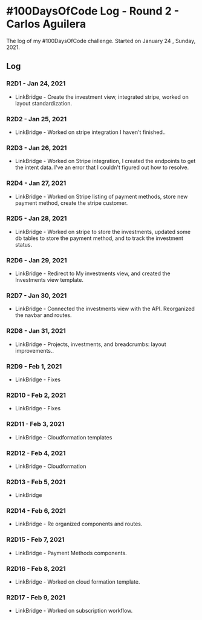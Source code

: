 # #100DaysOfCode Log - Round 2 - Carlos Aguilera

The log of my #100DaysOfCode challenge. Started on January 24 , Sunday, 2021.

## Log

### R2D1 - Jan 24, 2021

- LinkBridge - Create the investment view, integrated stripe, worked on layout standardization.

### R2D2 - Jan 25, 2021

- LinkBridge - Worked on stripe integration I haven't finished..

### R2D3 - Jan 26, 2021

- LinkBridge - Worked on Stripe integration, I created the endpoints to get the intent data. I've an error that I couldn't figured out how to resolve.
  
### R2D4 - Jan 27, 2021

- LinkBridge - Worked on Stripe listing of payment methods, store new payment method, create the stripe customer.
  
### R2D5 - Jan 28, 2021

- LinkBridge - Worked on stripe to store the investments, updated some db tables to store the payment method, and to track the investment status.

### R2D6 - Jan 29, 2021

- LinkBridge - Redirect to My investments view, and created the Investments view template. 

### R2D7 - Jan 30, 2021

- LinkBridge - Connected the investments view with the API. Reorganized the navbar and routes.

### R2D8 - Jan 31, 2021

- LinkBridge - Projects, investments, and breadcrumbs: layout improvements..
  
### R2D9 - Feb 1, 2021

- LinkBridge - Fixes
  
### R2D10 - Feb 2, 2021

- LinkBridge - Fixes
  
### R2D11 - Feb 3, 2021

- LinkBridge - Cloudformation templates
  
### R2D12 - Feb 4, 2021

- LinkBridge - Cloudformation  

### R2D13 - Feb 5, 2021

- LinkBridge   
  
### R2D14 - Feb 6, 2021

- LinkBridge - Re organized components and routes.  

### R2D15 - Feb 7, 2021

- LinkBridge - Payment Methods components.

### R2D16 - Feb 8, 2021

- LinkBridge - Worked on cloud formation template.

### R2D17 - Feb 9, 2021

- LinkBridge - Worked on subscription workflow.
